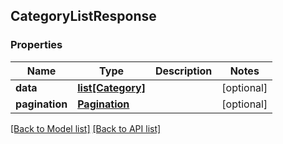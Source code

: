 ## CategoryListResponse

### Properties
Name | Type | Description | Notes
------------ | ------------- | ------------- | -------------
**data** | [**list[Category]**](#Category) |  | [optional] 
**pagination** | [**Pagination**](#Pagination) |  | [optional] 

[[Back to Model list]](#documentation-for-models) [[Back to API list]](#documentation-for-api-endpoints)


